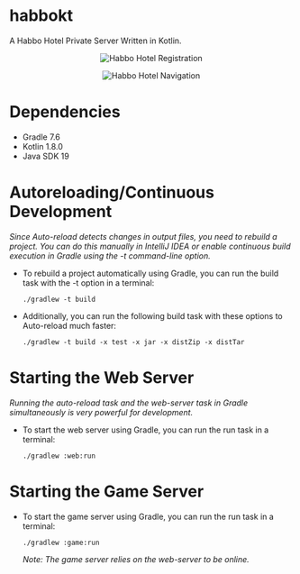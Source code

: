 # habbokt
A Habbo Hotel Private Server Written in Kotlin.

<p align="center">
  <img src="https://github.com/ultraviolet-jordan/habbokt/blob/main/assets/registration.jpg?raw=true" alt="Habbo Hotel Registration"/>
</p>

<p align="center">
  <img src="https://github.com/ultraviolet-jordan/habbokt/blob/main/assets/navigation.jpg?raw=true" alt="Habbo Hotel Navigation"/>
</p>

# Dependencies

- Gradle 7.6
- Kotlin 1.8.0
- Java SDK 19

# Autoreloading/Continuous Development
_Since Auto-reload detects changes in output files, you need to rebuild a project. You can do this manually in IntelliJ IDEA or enable continuous build execution in Gradle using the -t command-line option._

- To rebuild a project automatically using Gradle, you can run the build task with the -t option in a terminal:
    ```shell
    ./gradlew -t build
    ```
- Additionally, you can run the following build task with these options to Auto-reload much faster:
  ```shell
  ./gradlew -t build -x test -x jar -x distZip -x distTar
  ```

# Starting the Web Server
_Running the auto-reload task and the web-server task in Gradle simultaneously is very powerful for development._

- To start the web server using Gradle, you can run the run task in a terminal:
  ```shell
  ./gradlew :web:run
  ```

# Starting the Game Server
- To start the game server using Gradle, you can run the run task in a terminal:
  ```shell
  ./gradlew :game:run
  ```
  *Note: The game server relies on the web-server to be online.*
